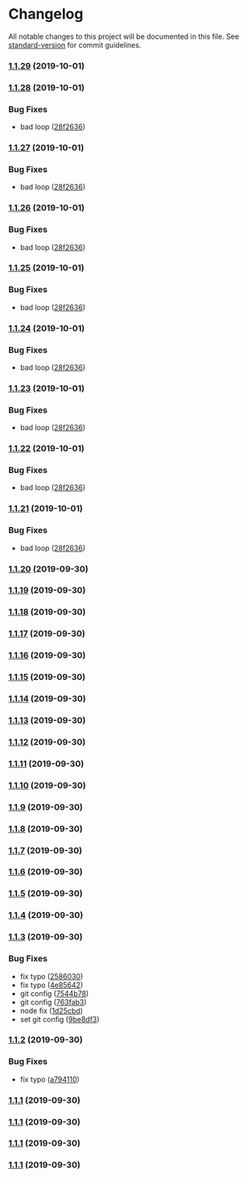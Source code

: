 # Changelog

All notable changes to this project will be documented in this file. See [standard-version](https://github.com/conventional-changelog/standard-version) for commit guidelines.

### [1.1.29](https://github.com/shiba328/npm-study-hello-world/compare/v1.1.28...v1.1.29) (2019-10-01)

### [1.1.28](https://github.com/shiba328/npm-study-hello-world/compare/v1.1.20...v1.1.28) (2019-10-01)


### Bug Fixes

* bad loop ([28f2636](https://github.com/shiba328/npm-study-hello-world/commit/28f2636))

### [1.1.27](https://github.com/shiba328/npm-study-hello-world/compare/v1.1.20...v1.1.27) (2019-10-01)


### Bug Fixes

* bad loop ([28f2636](https://github.com/shiba328/npm-study-hello-world/commit/28f2636))

### [1.1.26](https://github.com/shiba328/npm-study-hello-world/compare/v1.1.20...v1.1.26) (2019-10-01)


### Bug Fixes

* bad loop ([28f2636](https://github.com/shiba328/npm-study-hello-world/commit/28f2636))

### [1.1.25](https://github.com/shiba328/npm-study-hello-world/compare/v1.1.20...v1.1.25) (2019-10-01)


### Bug Fixes

* bad loop ([28f2636](https://github.com/shiba328/npm-study-hello-world/commit/28f2636))

### [1.1.24](https://github.com/shiba328/npm-study-hello-world/compare/v1.1.20...v1.1.24) (2019-10-01)


### Bug Fixes

* bad loop ([28f2636](https://github.com/shiba328/npm-study-hello-world/commit/28f2636))

### [1.1.23](https://github.com/shiba328/npm-study-hello-world/compare/v1.1.20...v1.1.23) (2019-10-01)


### Bug Fixes

* bad loop ([28f2636](https://github.com/shiba328/npm-study-hello-world/commit/28f2636))

### [1.1.22](https://github.com/shiba328/npm-study-hello-world/compare/v1.1.20...v1.1.22) (2019-10-01)


### Bug Fixes

* bad loop ([28f2636](https://github.com/shiba328/npm-study-hello-world/commit/28f2636))

### [1.1.21](https://github.com/shiba328/npm-study-hello-world/compare/v1.1.20...v1.1.21) (2019-10-01)


### Bug Fixes

* bad loop ([28f2636](https://github.com/shiba328/npm-study-hello-world/commit/28f2636))

### [1.1.20](https://github.com/shiba328/npm-study-hello-world/compare/v1.1.19...v1.1.20) (2019-09-30)

### [1.1.19](https://github.com/shiba328/npm-study-hello-world/compare/v1.1.18...v1.1.19) (2019-09-30)

### [1.1.18](https://github.com/shiba328/npm-study-hello-world/compare/v1.1.17...v1.1.18) (2019-09-30)

### [1.1.17](https://github.com/shiba328/npm-study-hello-world/compare/v1.1.16...v1.1.17) (2019-09-30)

### [1.1.16](https://github.com/shiba328/npm-study-hello-world/compare/v1.1.15...v1.1.16) (2019-09-30)

### [1.1.15](https://github.com/shiba328/npm-study-hello-world/compare/v1.1.14...v1.1.15) (2019-09-30)

### [1.1.14](https://github.com/shiba328/npm-study-hello-world/compare/v1.1.13...v1.1.14) (2019-09-30)

### [1.1.13](https://github.com/shiba328/npm-study-hello-world/compare/v1.1.12...v1.1.13) (2019-09-30)

### [1.1.12](https://github.com/shiba328/npm-study-hello-world/compare/v1.1.11...v1.1.12) (2019-09-30)

### [1.1.11](https://github.com/shiba328/npm-study-hello-world/compare/v1.1.10...v1.1.11) (2019-09-30)

### [1.1.10](https://github.com/shiba328/npm-study-hello-world/compare/v1.1.9...v1.1.10) (2019-09-30)

### [1.1.9](https://github.com/shiba328/npm-study-hello-world/compare/v1.1.8...v1.1.9) (2019-09-30)

### [1.1.8](https://github.com/shiba328/npm-study-hello-world/compare/v1.1.7...v1.1.8) (2019-09-30)

### [1.1.7](https://github.com/shiba328/npm-study-hello-world/compare/v1.1.6...v1.1.7) (2019-09-30)

### [1.1.6](https://github.com/shiba328/npm-study-hello-world/compare/v1.1.5...v1.1.6) (2019-09-30)

### [1.1.5](https://github.com/shiba328/npm-study-hello-world/compare/v1.1.4...v1.1.5) (2019-09-30)

### [1.1.4](https://github.com/shiba328/npm-study-hello-world/compare/v1.1.3...v1.1.4) (2019-09-30)

### [1.1.3](https://github.com/shiba328/npm-study-hello-world/compare/v1.1.2...v1.1.3) (2019-09-30)


### Bug Fixes

* fix typo ([2586030](https://github.com/shiba328/npm-study-hello-world/commit/2586030))
* fix typo ([4e85642](https://github.com/shiba328/npm-study-hello-world/commit/4e85642))
* git config ([7544b78](https://github.com/shiba328/npm-study-hello-world/commit/7544b78))
* git config ([763fab3](https://github.com/shiba328/npm-study-hello-world/commit/763fab3))
* node fix ([1d25cbd](https://github.com/shiba328/npm-study-hello-world/commit/1d25cbd))
* set git config ([9be8df3](https://github.com/shiba328/npm-study-hello-world/commit/9be8df3))

### [1.1.2](https://github.com/shiba328/npm-study-hello-world/compare/v1.1.1...v1.1.2) (2019-09-30)


### Bug Fixes

* fix typo ([a794110](https://github.com/shiba328/npm-study-hello-world/commit/a794110))

### [1.1.1](https://github.com/shiba328/npm-study-hello-world/compare/v1.1.0...v1.1.1) (2019-09-30)

### [1.1.1](https://github.com/shiba328/npm-study-hello-world/compare/v1.1.0...v1.1.1) (2019-09-30)

### [1.1.1](https://github.com/shiba328/npm-study-hello-world/compare/v1.1.0...v1.1.1) (2019-09-30)

### [1.1.1](https://github.com/shiba328/npm-study-hello-world/compare/v1.1.0...v1.1.1) (2019-09-30)
